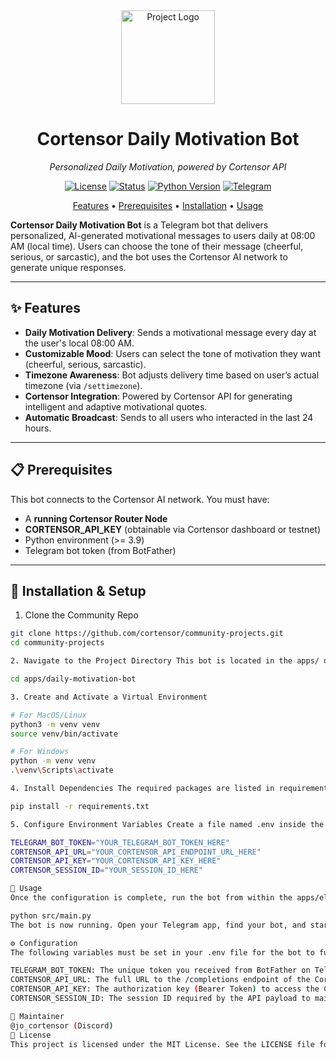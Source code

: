 <div align="center">

  <img src="https://avatars.githubusercontent.com/u/174224856?s=200&v=4" alt="Project Logo" width="150">

  # **Cortensor Daily Motivation Bot**

  *Personalized Daily Motivation, powered by Cortensor API*

  <p>
    <a href="./LICENSE"><img src="https://img.shields.io/badge/license-MIT-green.svg" alt="License"></a>
    <a href="./STATUS.md"><img src="https://img.shields.io/badge/status-active-success.svg" alt="Status"></a>
    <a href="#"><img src="https://img.shields.io/badge/python-3.9+-blue.svg" alt="Python Version"></a>
    <a href="https://t.me/cortensor"><img src="https://img.shields.io/badge/Telegram-%232CA5E0.svg?logo=telegram&logoColor=white" alt="Telegram"></a>
  </p>

  <p align="center">
    <a href="#-features">Features</a> •
    <a href="#-prerequisites">Prerequisites</a> •
    <a href="#-installation--setup">Installation</a> •
    <a href="#-usage">Usage</a>
  </p>
</div>

**Cortensor Daily Motivation Bot** is a Telegram bot that delivers personalized, AI-generated motivational messages to users daily at 08:00 AM (local time). Users can choose the tone of their message (cheerful, serious, or sarcastic), and the bot uses the Cortensor AI network to generate unique responses.

---

## ✨ Features

* **Daily Motivation Delivery**: Sends a motivational message every day at the user's local 08:00 AM.
* **Customizable Mood**: Users can select the tone of motivation they want (cheerful, serious, sarcastic).
* **Timezone Awareness**: Bot adjusts delivery time based on user’s actual timezone (via `/settimezone`).
* **Cortensor Integration**: Powered by Cortensor API for generating intelligent and adaptive motivational quotes.
* **Automatic Broadcast**: Sends to all users who interacted in the last 24 hours.

---

## 📋 Prerequisites

This bot connects to the Cortensor AI network. You must have:

- A **running Cortensor Router Node**
- **CORTENSOR_API_KEY** (obtainable via Cortensor dashboard or testnet)
- Python environment (>= 3.9)
- Telegram bot token (from BotFather)

---

## 🔧 Installation & Setup

1. Clone the Community Repo
```bash
git clone https://github.com/cortensor/community-projects.git
cd community-projects

2. Navigate to the Project Directory This bot is located in the apps/ directory.

cd apps/daily-motivation-bot

3. Create and Activate a Virtual Environment

# For MacOS/Linux
python3 -m venv venv
source venv/bin/activate

# For Windows
python -m venv venv
.\venv\Scripts\activate

4. Install Dependencies The required packages are listed in requirements.txt.

pip install -r requirements.txt

5. Configure Environment Variables Create a file named .env inside the apps/eliza-chatbot directory and populate it with your credentials.

TELEGRAM_BOT_TOKEN="YOUR_TELEGRAM_BOT_TOKEN_HERE"
CORTENSOR_API_URL="YOUR_CORTENSOR_API_ENDPOINT_URL_HERE"
CORTENSOR_API_KEY="YOUR_CORTENSOR_API_KEY_HERE"
CORTENSOR_SESSION_ID="YOUR_SESSION_ID_HERE"

🚀 Usage
Once the configuration is complete, run the bot from within the apps/eliza-chatbot directory:

python src/main.py
The bot is now running. Open your Telegram app, find your bot, and start a conversation. You can begin by sending the /start command.

⚙️ Configuration
The following variables must be set in your .env file for the bot to function correctly:

TELEGRAM_BOT_TOKEN: The unique token you received from BotFather on Telegram.
CORTENSOR_API_URL: The full URL to the /completions endpoint of the Cortensor API.
CORTENSOR_API_KEY: The authorization key (Bearer Token) to access the Cortensor API.
CORTENSOR_SESSION_ID: The session ID required by the API payload to maintain conversation context.

👤 Maintainer
@jo_cortensor (Discord)
📄 License
This project is licensed under the MIT License. See the LICENSE file for more details.
